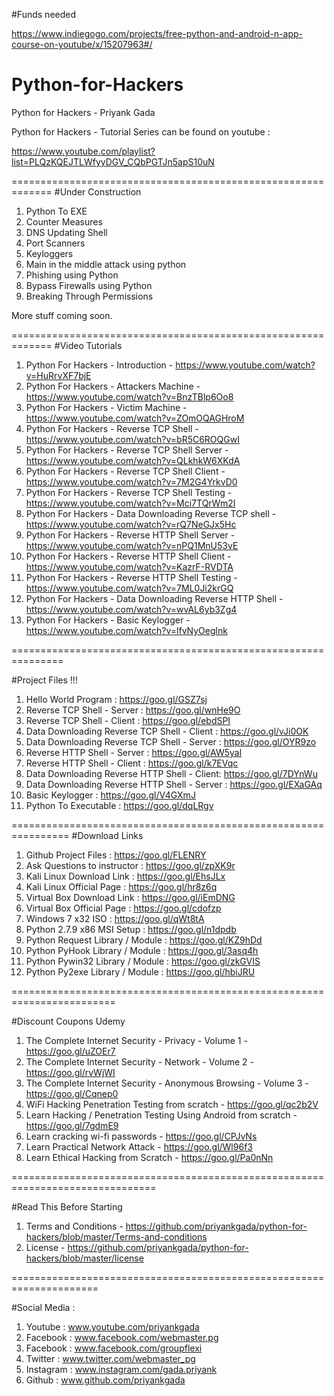
#Funds needed

https://www.indiegogo.com/projects/free-python-and-android-n-app-course-on-youtube/x/15207963#/

# Python-for-Hackers
Python for Hackers - Priyank Gada

Python for Hackers - Tutorial Series can be found on youtube :

https://www.youtube.com/playlist?list=PLQzKQEJTLWfyyDGV_CQbPGTJn5apS10uN

=============================================================
#Under Construction

1. Python To EXE
2. Counter Measures
3. DNS Updating Shell
4. Port Scanners
5. Keyloggers
6. Main in the middle attack using python
7. Phishing using Python
8. Bypass Firewalls using Python
9. Breaking Through Permissions

More stuff coming soon.

=============================================================
#Video Tutorials 

1. Python For Hackers - Introduction - https://www.youtube.com/watch?v=HuRrvXF7bjE
2. Python For Hackers - Attackers Machine - https://www.youtube.com/watch?v=BnzTBlp6Oo8
3. Python For Hackers - Victim Machine - https://www.youtube.com/watch?v=ZOmOQAGHroM
4. Python For Hackers - Reverse TCP Shell - https://www.youtube.com/watch?v=bR5C6ROQGwI
5. Python For Hackers - Reverse TCP Shell Server - https://www.youtube.com/watch?v=QLkhkW6XKdA
6. Python For Hackers - Reverse TCP Shell Client - https://www.youtube.com/watch?v=7M2G4YrkvD0
7. Python For Hackers - Reverse TCP Shell Testing - https://www.youtube.com/watch?v=Mci7TQrWm2I
8. Python For Hackers - Data Downloading Reverse TCP shell - https://www.youtube.com/watch?v=rQ7NeGJx5Hc
9. Python For Hackers - Reverse HTTP Shell Server - https://www.youtube.com/watch?v=nPQ1MnU53vE
10. Python For Hackers - Reverse HTTP Shell Client - https://www.youtube.com/watch?v=KazrF-RVDTA
11. Python For Hackers - Reverse HTTP Shell Testing - https://www.youtube.com/watch?v=7ML0Ji2krGQ
12. Python For Hackers - Data Downloading Reverse HTTP Shell - https://www.youtube.com/watch?v=wvAL6yb3Zg4
13. Python For Hackers - Basic Keylogger - https://www.youtube.com/watch?v=lfvNyOeglnk

===============================================================

#Project Files !!!

1. Hello World Program : https://goo.gl/GSZ7sj
2. Reverse TCP Shell - Server : https://goo.gl/wnHe9O
3. Reverse TCP Shell - Client : https://goo.gl/ebdSPI
4. Data Downloading Reverse TCP Shell - Client : https://goo.gl/vJi0OK
5. Data Downloading Reverse TCP Shell - Server : https://goo.gl/OYR9zo
6. Reverse HTTP Shell - Server : https://goo.gl/AW5yal
7. Reverse HTTP Shell - Client : https://goo.gl/k7EVqc
8. Data Downloading Reverse HTTP Shell - Client: https://goo.gl/7DYnWu
9. Data Downloading Reverse HTTP Shell - Server : https://goo.gl/EXaGAq
10. Basic Keylogger : https://goo.gl/V4GXmJ
11. Python To Executable : https://goo.gl/dqLRgv

================================================================
#Download Links

1. Github Project Files : https://goo.gl/FLENRY
2. Ask Questions to instructor : https://goo.gl/zpXK9r
3. Kali Linux Download Link : https://goo.gl/EhsJLx
4. Kali Linux Official Page : https://goo.gl/hr8z6q
5. Virtual Box Download Link : https://goo.gl/iEmDNG
6. Virtual Box Official Page : https://goo.gl/cdofzp
7. Windows 7 x32 ISO : https://goo.gl/qWt8tA
8. Python 2.7.9 x86 MSI Setup : https://goo.gl/n1dpdb
9. Python Request Library / Module : https://goo.gl/KZ9hDd
10. Python PyHook Library / Module : https://goo.gl/3asq4h
11. Python Pywin32 Library / Module : https://goo.gl/zkGVIS
12. Python Py2exe Library / Module : https://goo.gl/hbiJRU


========================================================================

#Discount Coupons Udemy 

1. The Complete Internet Security - Privacy - Volume 1 - https://goo.gl/uZOEr7
2. The Complete Internet Security - Network - Volume 2  - https://goo.gl/rvWjWI
3. The Complete Internet Security - Anonymous Browsing - Volume 3 - https://goo.gl/Cqnep0
4. WiFi Hacking Penetration Testing from scratch - https://goo.gl/qc2b2V
5. Learn Hacking / Penetration Testing Using Android from scratch - https://goo.gl/7gdmE9
6. Learn cracking wi-fi passwords - https://goo.gl/CPJvNs
7. Learn Practical Network Attack - https://goo.gl/Wl96f3
8. Learn Ethical Hacking from Scratch - https://goo.gl/Pa0nNn

===============================================================================

#Read This Before Starting

1. Terms and Conditions - https://github.com/priyankgada/python-for-hackers/blob/master/Terms-and-conditions
2. License - https://github.com/priyankgada/python-for-hackers/blob/master/license

=====================================================================


#Social Media  :

1. Youtube : www.youtube.com/priyankgada
2. Facebook : www.facebook.com/webmaster.pg
3. Facebook : www.facebook.com/groupflexi
4. Twitter : www.twitter.com/webmaster_pg
5. Instagram : www.instagram.com/gada.priyank
6. Github : www.github.com/priyankgada


